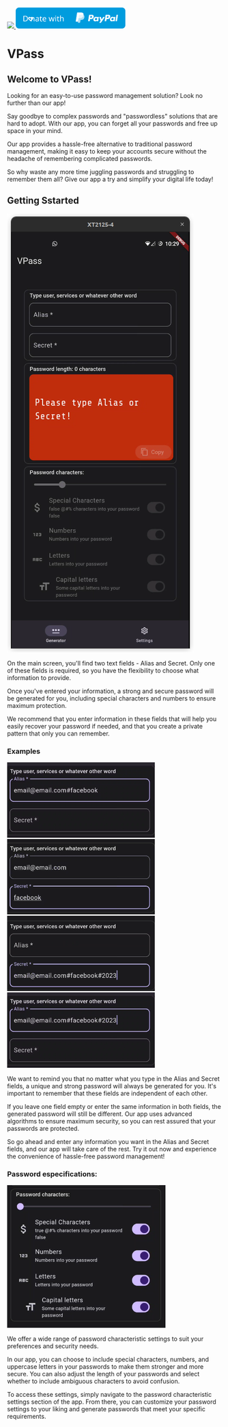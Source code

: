 
<a href="https://www.buymeacoffee.com/vinaooooooooo"><img src="https://img.buymeacoffee.com/button-api/?text=Buy me a coffee&emoji=&slug=vinaooooooooo&button_colour=FF5F5F&font_colour=ffffff&font_family=Lato&outline_colour=000000&coffee_colour=FFDD00" />
<a href="https://www.paypal.com/donate/?business=LAWPZD4LYVVLN&no_recurring=0&item_name=Turning+dreams+into+reality.+Your+contribution+matters!+Join+me+on+this+inspiring+journey.+Thank+you+for+your+support%21&currency_code=USD"><img src="https://github.com/vinaooo/VPass/blob/master/Prints/blue.svg" height="49"></a>  

# VPass

## Welcome to VPass!

Looking for an easy-to-use password management solution? Look no further than our app!

Say goodbye to complex passwords and "passwordless" solutions that are hard to adopt. With our app, you can forget all your passwords and free up space in your mind.

Our app provides a hassle-free alternative to traditional password management, making it easy to keep your accounts secure without the headache of remembering complicated passwords.

So why waste any more time juggling passwords and struggling to remember them all? Give our app a try and simplify your digital life today!

## Getting Sstarted
![First screen](https://github.com/vinaooo/vpass/blob/master/Prints/Captura%20de%20tela%20de%202023-03-26%2010-29-50.png)

On the main screen, you'll find two text fields - Alias and Secret. Only one of these fields is required, so you have the flexibility to choose what information to provide.

Once you've entered your information, a strong and secure password will be generated for you, including special characters and numbers to ensure maximum protection.

We recommend that you enter information in these fields that will help you easily recover your password if needed, and that you create a private pattern that only you can remember.

###  Examples

![enter image description here](https://github.com/vinaooo/vpass/blob/master/Prints/Captura%20de%20tela%20de%202023-03-26%2011-12-22.png)
![Alias and Scret](https://github.com/vinaooo/vpass/blob/master/Prints/Captura%20de%20tela%20de%202023-03-26%2011-08-51.png)
![Different Alias and Secrets](https://github.com/vinaooo/vpass/blob/master/Prints/Captura%20de%20tela%20de%202023-03-26%2011-13-24.png)
![enter image description here](https://github.com/vinaooo/vpass/blob/master/Prints/Captura%20de%20tela%20de%202023-03-26%2011-12-33.png)

We want to remind you that no matter what you type in the Alias and Secret fields, a unique and strong password will always be generated for you. It's important to remember that these fields are independent of each other.

If you leave one field empty or enter the same information in both fields, the generated password will still be different. Our app uses advanced algorithms to ensure maximum security, so you can rest assured that your passwords are protected.

So go ahead and enter any information you want in the Alias and Secret fields, and our app will take care of the rest. Try it out now and experience the convenience of hassle-free password management!


### Password especifications:

![configs](https://github.com/vinaooo/vpass/blob/master/Prints/Captura%20de%20tela%20de%202023-03-26%2011-26-49.png)

We offer a wide range of password characteristic settings to suit your preferences and security needs.

In our app, you can choose to include special characters, numbers, and uppercase letters in your passwords to make them stronger and more secure. You can also adjust the length of your passwords and select whether to include ambiguous characters to avoid confusion.

To access these settings, simply navigate to the password characteristic settings section of the app. From there, you can customize your password settings to your liking and generate passwords that meet your specific requirements.
